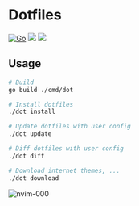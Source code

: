 # Dotfiles

[![Go](https://github.com/haunt98/dotfiles/workflows/Go/badge.svg?branch=main)](https://github.com/haunt98/dotfiles/actions)
<a href="https://dotfyle.com/haunt98/dotfiles-data-nvim"><img src="https://dotfyle.com/haunt98/dotfiles-data-nvim/badges/plugins?style=flat" /></a>
<a href="https://dotfyle.com/haunt98/dotfiles-data-nvim"><img src="https://dotfyle.com/haunt98/dotfiles-data-nvim/badges/plugin-manager?style=flat" /></a>

## Usage

```sh
# Build
go build ./cmd/dot

# Install dotfiles
./dot install

# Update dotfiles with user config
./dot update

# Diff dotfiles with user config
./dot diff

# Download internet themes, ...
./dot download
```

![nvim-000](https://raw.githubusercontent.com/haunt98/posts-images/main/nvim-000.jxl)
